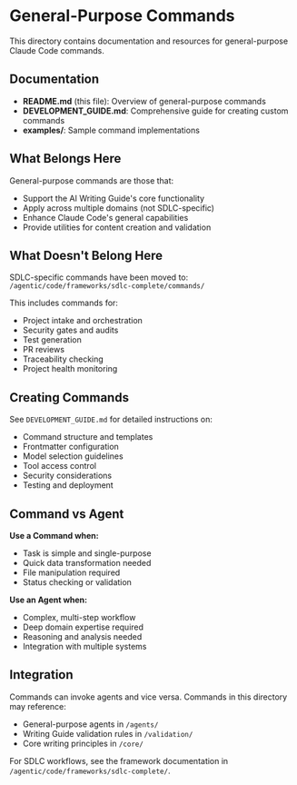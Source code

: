 # General-Purpose Commands

This directory contains documentation and resources for general-purpose Claude Code commands.

## Documentation

- **README.md** (this file): Overview of general-purpose commands
- **DEVELOPMENT_GUIDE.md**: Comprehensive guide for creating custom commands
- **examples/**: Sample command implementations

## What Belongs Here

General-purpose commands are those that:

- Support the AI Writing Guide's core functionality
- Apply across multiple domains (not SDLC-specific)
- Enhance Claude Code's general capabilities
- Provide utilities for content creation and validation

## What Doesn't Belong Here

SDLC-specific commands have been moved to:
`/agentic/code/frameworks/sdlc-complete/commands/`

This includes commands for:

- Project intake and orchestration
- Security gates and audits
- Test generation
- PR reviews
- Traceability checking
- Project health monitoring

## Creating Commands

See `DEVELOPMENT_GUIDE.md` for detailed instructions on:

- Command structure and templates
- Frontmatter configuration
- Model selection guidelines
- Tool access control
- Security considerations
- Testing and deployment

## Command vs Agent

**Use a Command when:**

- Task is simple and single-purpose
- Quick data transformation needed
- File manipulation required
- Status checking or validation

**Use an Agent when:**

- Complex, multi-step workflow
- Deep domain expertise required
- Reasoning and analysis needed
- Integration with multiple systems

## Integration

Commands can invoke agents and vice versa. Commands in this directory may reference:

- General-purpose agents in `/agents/`
- Writing Guide validation rules in `/validation/`
- Core writing principles in `/core/`

For SDLC workflows, see the framework documentation in `/agentic/code/frameworks/sdlc-complete/`.
